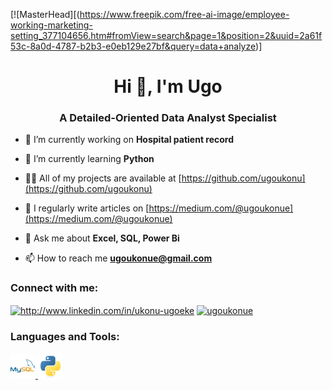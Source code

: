 [![MasterHead][(https://www.freepik.com/free-ai-image/employee-working-marketing-setting_377104656.htm#fromView=search&page=1&position=2&uuid=2a61f53c-8a0d-4787-b2b3-e0eb129e27bf&query=data+analyze)]
<h1 align="center">Hi 👋, I'm Ugo</h1>
<h3 align="center">A Detailed-Oriented Data Analyst Specialist</h3>

- 🔭 I’m currently working on **Hospital patient record**

- 🌱 I’m currently learning **Python**

- 👨‍💻 All of my projects are available at [https://github.com/ugoukonu](https://github.com/ugoukonu)

- 📝 I regularly write articles on [https://medium.com/@ugoukonue](https://medium.com/@ugoukonue)

- 💬 Ask me about **Excel, SQL, Power Bi**

- 📫 How to reach me **ugoukonue@gmail.com**

<h3 align="left">Connect with me:</h3>
<p align="left">
<a href="https://linkedin.com/in/http://www.linkedin.com/in/ukonu-ugoeke" target="blank"><img align="center" src="https://raw.githubusercontent.com/rahuldkjain/github-profile-readme-generator/master/src/images/icons/Social/linked-in-alt.svg" alt="http://www.linkedin.com/in/ukonu-ugoeke" height="30" width="40" /></a>
<a href="https://medium.com/ugoukonue" target="blank"><img align="center" src="https://raw.githubusercontent.com/rahuldkjain/github-profile-readme-generator/master/src/images/icons/Social/medium.svg" alt="ugoukonue" height="30" width="40" /></a>
</p>

<h3 align="left">Languages and Tools:</h3>
<p align="left"> <a href="https://www.mysql.com/" target="_blank" rel="noreferrer"> <img src="https://raw.githubusercontent.com/devicons/devicon/master/icons/mysql/mysql-original-wordmark.svg" alt="mysql" width="40" height="40"/> </a> <a href="https://www.python.org" target="_blank" rel="noreferrer"> <img src="https://raw.githubusercontent.com/devicons/devicon/master/icons/python/python-original.svg" alt="python" width="40" height="40"/> </a> </p>
